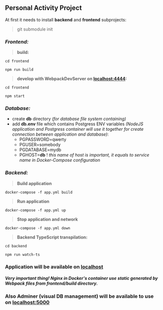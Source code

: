 ## **Personal Activity Project**

At first it needs to install **backend** and **frontend** subprojects:

> git submodule init

### _Frontend:_

> **build:**

`cd frontend`

`npm run build`

> **develop with WebpackDevServer on [localhost:4444](http://localhost:4444):**

`cd frontend`

`npm start`

### _Database:_

- create **db** directory _(for database file system containing)_
- add **db.env** file which contains Postgress ENV variables _(NodeJS application and Postgress container will use it together for create connection between application and database)_:
  - PGPASSWORD=qwerty
  - PGUSER=somebody
  - PGDATABASE=mydb
  - PGHOST=**db** ! _this name of host is important, it equals to service name in Docker-Compose configuration_

### _Backend:_

> **Build application**

`docker-compose -f app.yml build`

> **Run application**

`docker-compose -f app.yml up`

> **Stop application and network**

`docker-compose -f app.yml down`

> **Backend TypeScript transpilation:**

`cd backend`

`npm run watch-ts`

### **Application will be available on [localhost](http://localhost)**
##### Very important thing! Nginx in Docker's container use static generated by Webpack files from _frontend/build_ directory.

### **Also Adminer (visual DB management) will be available to use on [localhost:5000](http://localhost:5000)**
